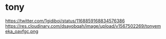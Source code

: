 # tony
https://twitter.com/1gidiboi/status/1168859168834576386
https://res.cloudinary.com/dsayobqah/image/upload/v1567502269/tonyemeka_oavfgc.png
